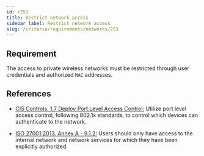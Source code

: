 ```yaml
---
id: r253
title: Restrict network access
sidebar_label: Restrict network access
slug: /criteria/requirements/networks/253
---
```


## Requirement

The access to private wireless networks
must be restricted through user credentials
and authorized `MAC` addresses.

## References

- [CIS Controls. 1.7 Deploy Port Level Access Control:](https://www.cisecurity.org/controls/)
Utilize port level access control,
following 802.1x standards,
to control which devices
can authenticate to the network.

- [ISO 27001:2013. Annex A - 9.1.2:](https://www.iso.org/obp/ui/#iso:std:54534:en)
Users should only have access
to the internal network
and network services for which
they have been explicitly authorized.
